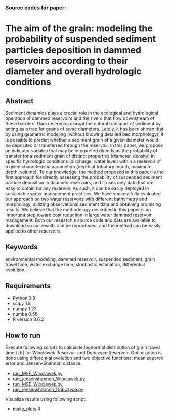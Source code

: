 ### Source codes for paper:

# The aim of the grain: modeling the probability of suspended sediment particles deposition in dammed reservoirs according to their diameter and overall hydrologic conditions

## Abstract

Sediment dynamics plays a crucial role in the ecological and hydrological operation of dammed reservoirs and the rivers that flow downstream of these barriers. Dam reservoirs disrupt the natural transport of sediment by acting as a trap for grains of some diameters. Lately, it has been shown that by using geometric modeling (without knowing detailed bed morphology), it is possible to predict whether a sediment grain of a given diameter would be deposited or transferred through the reservoir. In this paper, we propose an indicator variable that may be interpreted directly as the probability of transfer for a sediment grain of distinct properties (diameter, density) in specific hydrologic conditions (discharge, water level) within a reservoir of a given characteristic parameters (depth at tributary mouth, maximum depth, volume). To our knowledge, the method proposed in this paper is the first approach for directly assessing the probability of suspended sediment particle deposition in dammed reservoirs, and it uses only data that are easy to obtain for any reservoir. As such, it can be easily deployed in sustainable water management practices. We have successfully evaluated our approach on two water reservoirs with different bathymetry and morphology, utilizing observational sediment data and obtaining promising results. We believe that the methodology described in this paper is an important step toward cost reduction in large water dammed reservoir management. Both our research's source code and data are available to download so our results can be reproduced, and the method can be easily applied to other reservoirs. 

## Keywords

environmental modeling, dammed reservoir, suspended sediment, grain travel time, water exchange time, stochastic estimation, differential evolution.

## Requirements

- Python 3.8
- scipy 1.8
- numpy 1.23
- numba 0.56 
- R version 3.6.2

## How to run

Execute following scripts to calculate lognormal distribution of grain travel time t [h] for  Włocławek Reservoir and Dobczyce Reservoir. 
Optimization is done using differential evolution and two objective functions: mean squared error and Jensen-Shannon distance. 

- [run_MSE_Wloclawek.py](run_MSE_Wloclawek.py)
- [run_jensenshannon_Wloclawek.py](run_jensenshannon_Wloclawek.py)
- [run_MSE_Wloclawek.py](run_MSE_Dobczyce.py)
- [run_jensenshannon_Dobczyce.py](run_jensenshannon_Dobczyce.py)

Visualize results using following script:

- [make_plots.R](make_plots.R)

<!-- ## Full text -->



<!-- ## Cite as -->
